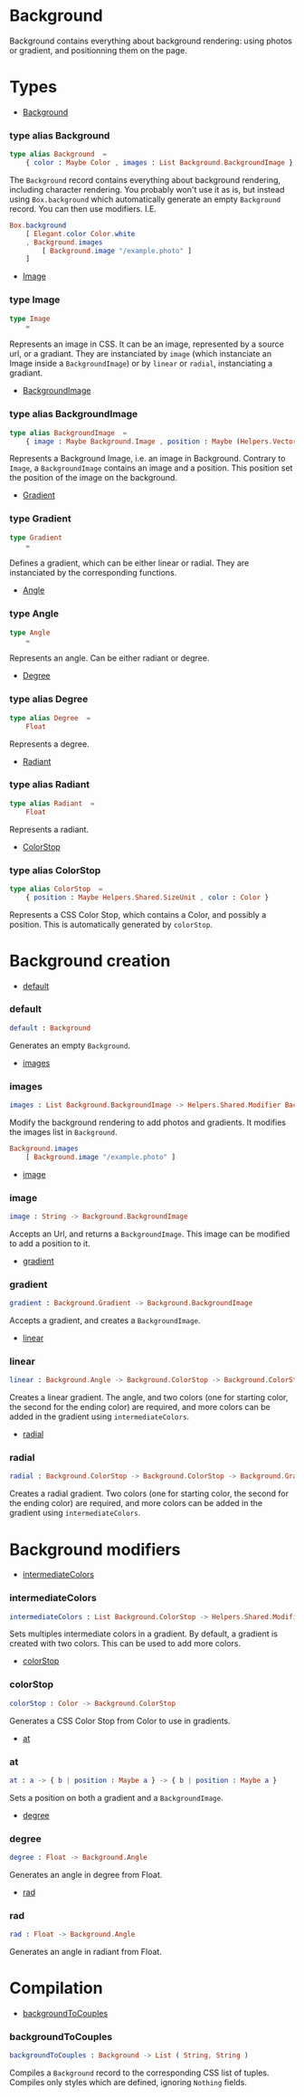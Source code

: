 # Background

Background contains everything about background rendering: using photos or gradient,
and positionning them on the page.


# Types

- [Background](#background)

### **type alias Background**
```elm
type alias Background  =  
    { color : Maybe Color , images : List Background.BackgroundImage }
```

The `Background` record contains everything about background rendering,
including character rendering. You probably won't use it as is, but instead using
`Box.background` which automatically generate an empty `Background` record. You
can then use modifiers. I.E.

```elm
Box.background
    [ Elegant.color Color.white
    , Background.images
        [ Background.image "/example.photo" ]
    ]
```
- [Image](#image)

### **type Image**
```elm
type Image   
    = 
```

Represents an image in CSS. It can be an image, represented by a source url, or
a gradiant. They are instanciated by `image` (which instanciate an Image inside a
`BackgroundImage`) or by `linear` or `radial`, instanciating a gradiant.
- [BackgroundImage](#backgroundimage)

### **type alias BackgroundImage**
```elm
type alias BackgroundImage  =  
    { image : Maybe Background.Image , position : Maybe (Helpers.Vector.Vector Helpers.Shared.SizeUnit) }
```

Represents a Background Image, i.e. an image in Background. Contrary to `Image`,
a `BackgroundImage` contains an image and a position. This position set the position of the image
on the background.
- [Gradient](#gradient)

### **type Gradient**
```elm
type Gradient   
    = 
```

Defines a gradient, which can be either linear or radial. They are instanciated
by the corresponding functions.
- [Angle](#angle)

### **type Angle**
```elm
type Angle   
    = 
```

Represents an angle. Can be either radiant or degree.
- [Degree](#degree)

### **type alias Degree**
```elm
type alias Degree  =  
    Float
```

Represents a degree.
- [Radiant](#radiant)

### **type alias Radiant**
```elm
type alias Radiant  =  
    Float
```

Represents a radiant.
- [ColorStop](#colorstop)

### **type alias ColorStop**
```elm
type alias ColorStop  =  
    { position : Maybe Helpers.Shared.SizeUnit , color : Color }
```

Represents a CSS Color Stop, which contains a Color, and possibly a position.
This is automatically generated by `colorStop`.


# Background creation

- [default](#default)

### **default**
```elm
default : Background
```

Generates an empty `Background`.
- [images](#images)

### **images**
```elm
images : List Background.BackgroundImage -> Helpers.Shared.Modifier Background
```

Modify the background rendering to add photos and gradients.
It modifies the images list in `Background`.

```elm
Background.images
    [ Background.image "/example.photo" ]
```
- [image](#image-1)

### **image**
```elm
image : String -> Background.BackgroundImage
```

Accepts an Url, and returns a `BackgroundImage`. This image can be modified
to add a position to it.
- [gradient](#gradient-1)

### **gradient**
```elm
gradient : Background.Gradient -> Background.BackgroundImage
```

Accepts a gradient, and creates a `BackgroundImage`.
- [linear](#linear)

### **linear**
```elm
linear : Background.Angle -> Background.ColorStop -> Background.ColorStop -> Background.Gradient
```

Creates a linear gradient. The angle, and two colors (one for starting color,
the second for the ending color) are required, and more colors can be added in the
gradient using `intermediateColors`.
- [radial](#radial)

### **radial**
```elm
radial : Background.ColorStop -> Background.ColorStop -> Background.Gradient
```

Creates a radial gradient. Two colors (one for starting color, the second
for the ending color) are required, and more colors can be added in the gradient
using `intermediateColors`.


# Background modifiers

- [intermediateColors](#intermediatecolors)

### **intermediateColors**
```elm
intermediateColors : List Background.ColorStop -> Helpers.Shared.Modifier Background.Gradient
```

Sets multiples intermediate colors in a gradient.
By default, a gradient is created with two colors. This can be used to add
more colors.
- [colorStop](#colorstop-1)

### **colorStop**
```elm
colorStop : Color -> Background.ColorStop
```

Generates a CSS Color Stop from Color to use in gradients.
- [at](#at)

### **at**
```elm
at : a -> { b | position : Maybe a } -> { b | position : Maybe a }
```

Sets a position on both a gradient and a `BackgroundImage`.
- [degree](#degree-1)

### **degree**
```elm
degree : Float -> Background.Angle
```

Generates an angle in degree from Float.
- [rad](#rad)

### **rad**
```elm
rad : Float -> Background.Angle
```

Generates an angle in radiant from Float.


# Compilation

- [backgroundToCouples](#backgroundtocouples)

### **backgroundToCouples**
```elm
backgroundToCouples : Background -> List ( String, String )
```

Compiles a `Background` record to the corresponding CSS list of tuples.
Compiles only styles which are defined, ignoring `Nothing` fields.


